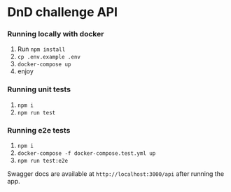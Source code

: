 # DnD challenge API

### Running locally with docker

1. Run `npm install`
2. `cp .env.example .env`
3. `docker-compose up`
4. enjoy

### Running unit tests

1. `npm i`
2. `npm run test`

### Running e2e tests

1. `npm i`
2. `docker-compose -f docker-compose.test.yml up`
3. `npm run test:e2e`


Swagger docs are available at `http://localhost:3000/api` after running the app.
